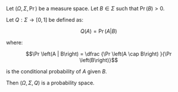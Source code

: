 
Let $\left( {\Omega, \Sigma, \Pr}\right)$ be a measure space. Let $B \in \Sigma$ such that $\Pr \left(B\right) > 0$.


Let $Q: \Sigma \to [0,1]$ be defined as:

$$Q \left(A \right) = \Pr \left(A | B\right)$$

where:

$$\Pr \left(A | B\right) = \dfrac {\Pr \left(A \cap B\right) }{\Pr \left(B\right)}$$

is the conditional probability of $A$ given $B$.


Then $\left( {\Omega, \Sigma, Q}\right)$ is a probability space.
